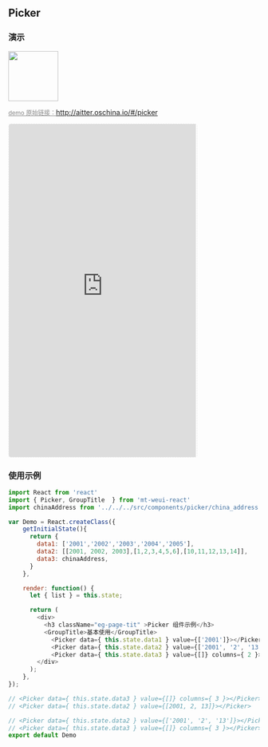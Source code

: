 ## Picker

### 演示

<img width="100" src="http://qr.topscan.com/api.php?text=http://aitter.oschina.io/#/picker"/>

<a href="http://aitter.oschina.io/#/picker" target="_blank" style="font-size:12px;color:#888;">demo 原始链接：http://aitter.oschina.io/#/picker</a>

<div style="width:377px;height:667px;display:inline-block;border:1px dashed #ececec;border-radius:5px;overflow:hidden;">
  <iframe src="http://aitter.oschina.io/#/picker" width="375" height="667" border="0" frameborder="0"></iframe>
</div>


### 使用示例

``` javascript
import React from 'react'
import { Picker, GroupTitle  } from 'mt-weui-react'
import chinaAddress from '../../../src/components/picker/china_address.json'

var Demo = React.createClass({
    getInitialState(){
      return {
        data1: ['2001','2002','2003','2004','2005'],
        data2: [[2001, 2002, 2003],[1,2,3,4,5,6],[10,11,12,13,14]],
        data3: chinaAddress,
      }
    },

    render: function() {
      let { list } = this.state;

      return (
        <div>
          <h3 className="eg-page-tit" >Picker 组件示例</h3>
          <GroupTitle>基本使用</GroupTitle>
            <Picker data={ this.state.data1 } value={['2001']}></Picker>
            <Picker data={ this.state.data2 } value={['2001', '2', '13']}></Picker>
            <Picker data={ this.state.data3 } value={[]} columns={ 2 }></Picker>
        </div>
      );
    },
});

// <Picker data={ this.state.data3 } value={[]} columns={ 3 }></Picker>
// <Picker data={ this.state.data2 } value={[2001, 2, 13]}></Picker>

// <Picker data={ this.state.data2 } value={['2001', '2', '13']}></Picker>
// <Picker data={ this.state.data3 } value={[]} columns={ 3 }></Picker>
export default Demo

```
